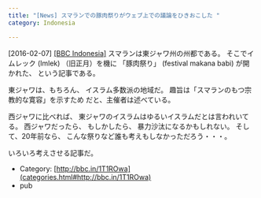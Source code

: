 ```yaml
---
title: "[News] スマランでの豚肉祭りがウェブ上での議論をひきおこした "
category: Indonesia

---
```


[2016-02-07] [[BBC Indonesia]](http://bbc.in/1T1ROwa)  スマランは東ジャワ州の州都である。
そこでイムレック (Imlek) （旧正月）を機に
「豚肉祭り」 (festival makana babi) が開かれた、
という記事である。

 東ジャワは、もちろん、
イスラム多数派の地域だ。
 趣旨は「スマランのもつ宗教的な寛容」を示すため
だと、主催者は述べている。

西ジャワに比べれば、
東ジャワのイスラムはゆるいイスラムだとは言われいてる。
西ジャワだったら、
もしかしたら、
暴力沙汰になるかもしれない。
そして、20年前なら、
こんな祭りなど誰も考えもしなかっただろう・・・。

 いろいろ考えさせる記事だ。

- Category: [http://bbc.in/1T1ROwa](categories.html#http://bbc.in/1T1ROwa)
- pub

